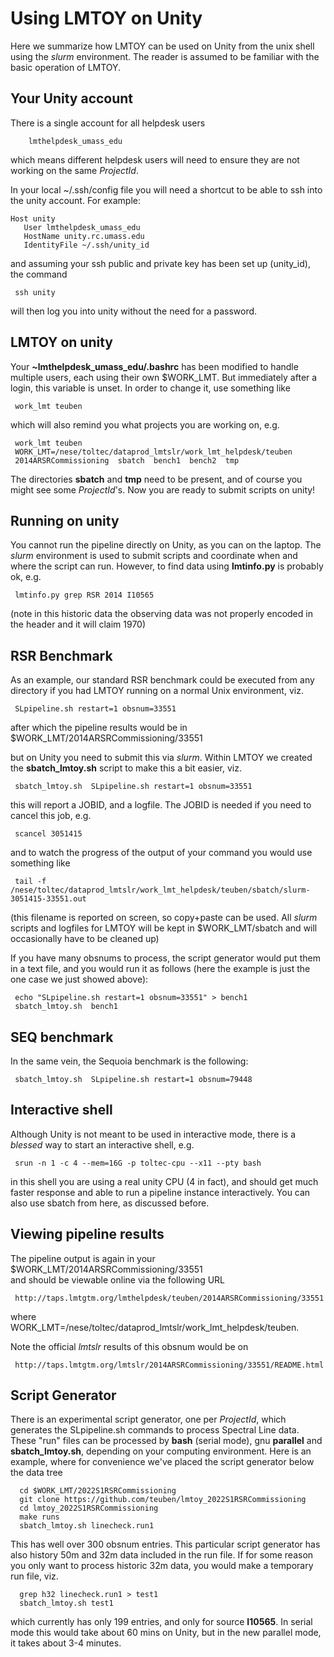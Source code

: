 # Using LMTOY on Unity

Here we summarize how LMTOY can be used on Unity from the unix shell using the *slurm*
environment. The reader is assumed to be familiar with the basic operation of LMTOY.

## Your Unity account

There is a single account for all helpdesk users

        lmthelpdesk_umass_edu
	
which means different helpdesk users will need to ensure they are not working on the same *ProjectId*.
	
In your local ~/.ssh/config file you will need a shortcut to be able to ssh into the unity account.
For example:

    Host unity
       User lmthelpdesk_umass_edu
       HostName unity.rc.umass.edu
       IdentityFile ~/.ssh/unity_id
	   
and assuming your ssh public and private key has been set up (unity_id), the command

     ssh unity

will then log you into unity without the need for a password.

##  LMTOY on unity

Your **~lmthelpdesk_umass_edu/.bashrc** has been modified to handle multiple users, each using their own
$WORK_LMT. But immediately after a login, this variable is unset.  In order to change
it, use something like

     work_lmt teuben
	 
which will also remind you what projects you are working on, e.g.

     work_lmt teuben
     WORK_LMT=/nese/toltec/dataprod_lmtslr/work_lmt_helpdesk/teuben
     2014ARSRCommissioning  sbatch  bench1  bench2  tmp

The directories **sbatch** and **tmp** need to be present, and of course you might see some *ProjectId*'s.
Now you are ready to submit scripts on unity!

## Running on unity

You cannot run the pipeline directly on Unity, as you can on the laptop. The *slurm* environment is used
to submit scripts and coordinate when and where the script can run. However, to find data using
**lmtinfo.py** is probably ok, e.g.

     lmtinfo.py grep RSR 2014 I10565
	 
(note in this historic data the observing data was not properly encoded in the header and it will claim 1970)


## RSR Benchmark

As an example, our standard RSR benchmark could be executed from any directory if you
had LMTOY running on a normal Unix environment, viz.

     SLpipeline.sh restart=1 obsnum=33551
	
after which the pipeline results would be in $WORK_LMT/2014ARSRCommissioning/33551	
	
but on Unity you need to submit this via *slurm*. Within LMTOY we created the **sbatch_lmtoy.sh** script
to make this a bit easier, viz.

     sbatch_lmtoy.sh  SLpipeline.sh restart=1 obsnum=33551
	
this will report a JOBID, and a logfile.   The JOBID is needed if you need to cancel this job, e.g.

     scancel 3051415
	
and to watch the progress of the output of your command you would use something like

     tail -f /nese/toltec/dataprod_lmtslr/work_lmt_helpdesk/teuben/sbatch/slurm-3051415-33551.out
	
(this filename is reported on screen, so copy+paste can be used. All *slurm* scripts and logfiles
for LMTOY will be kept in $WORK_LMT/sbatch and will occasionally have to be cleaned up)

If you have many obsnums to process, the script generator would put them in a text file, and you
would run it as follows (here the example is just the one case we just showed above):

     echo "SLpipeline.sh restart=1 obsnum=33551" > bench1
     sbatch_lmtoy.sh  bench1

## SEQ benchmark

In the same vein, the Sequoia benchmark is the following:

     sbatch_lmtoy.sh  SLpipeline.sh restart=1 obsnum=79448
	
## Interactive shell

Although Unity is not meant to be used in interactive mode, there is a *blessed* way to start
an interactive shell, e.g.

     srun -n 1 -c 4 --mem=16G -p toltec-cpu --x11 --pty bash
	
in this shell you are using a real unity CPU (4 in fact), and should get much faster response and able to run
a pipeline instance interactively. You can also use sbatch from here, as discussed before.

## Viewing pipeline results

The pipeline output is again in your $WORK_LMT/2014ARSRCommissioning/33551	
and should be viewable online via the following URL

     http://taps.lmtgtm.org/lmthelpdesk/teuben/2014ARSRCommissioning/33551

where WORK_LMT=/nese/toltec/dataprod_lmtslr/work_lmt_helpdesk/teuben.

Note the official *lmtslr* results of this obsnum would be on

     http://taps.lmtgtm.org/lmtslr/2014ARSRCommissioning/33551/README.html


## Script Generator

There is an experimental script generator, one per *ProjectId*, which
generates the SLpipeline.sh commands to process Spectral Line data. These "run"
files can be processed by **bash** (serial mode), gnu **parallel** and **sbatch_lmtoy.sh**,
depending on your computing environment.   Here is an example, where for convenience
we've placed the script generator below the data tree

      cd $WORK_LMT/2022S1RSRCommissioning
      git clone https://github.com/teuben/lmtoy_2022S1RSRCommissioning
	  cd lmtoy_2022S1RSRCommissioning
	  make runs
	  sbatch_lmtoy.sh linecheck.run1
	  
This has well over 300 obsnum entries. This particular script generator has
also history 50m and 32m data included in the run file.  If for some reason
you only want to process historic 32m data, you would make a temporary run file,
viz.

      grep h32 linecheck.run1 > test1
	  sbatch_lmtoy.sh test1

which currently has only 199 entries, and only for source **I10565**. In serial
mode this would take about 60 mins on Unity, but in the new parallel mode,
it takes about 3-4 minutes.
